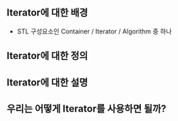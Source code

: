 ## Iterator에 대한 배경
- STL 구성요소인 Container / Iterator / Algorithm 중 하나

## Iterator에 대한 정의

## Iterator에 대한 설명

## 우리는 어떻게 Iterator를 사용하면 될까?
